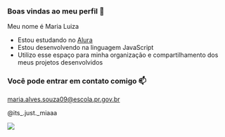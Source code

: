 ### Boas vindas ao meu perfil 💜

Meu nome é Maria Luiza 

- Estou estudando no [Alura](https://www.alura.com.br)
- Estou desenvolvendo na linguagem JavaScript
- Utilizo esse espaço para minha organização e compartilhamento dos meus projetos desenvolvidos

### Você pode entrar em contato comigo 📫

maria.alves.souza09@escola.pr.gov.br

@its_.just._miaaa

![](https://media.tenor.com/30Umrg8zF6cAAAAC/kermit.gif)
  
